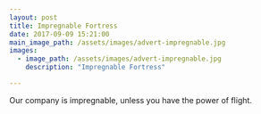 ```yaml
---
layout: post
title: Impregnable Fortress
date: 2017-09-09 15:21:00
main_image_path: /assets/images/advert-impregnable.jpg
images:
  - image_path: /assets/images/advert-impregnable.jpg
    description: "Impregnable Fortress"

---
```


Our company is impregnable, unless you have the power of flight.